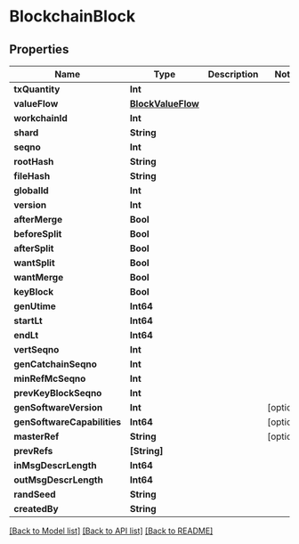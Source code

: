 # BlockchainBlock

## Properties
Name | Type | Description | Notes
------------ | ------------- | ------------- | -------------
**txQuantity** | **Int** |  | 
**valueFlow** | [**BlockValueFlow**](BlockValueFlow.md) |  | 
**workchainId** | **Int** |  | 
**shard** | **String** |  | 
**seqno** | **Int** |  | 
**rootHash** | **String** |  | 
**fileHash** | **String** |  | 
**globalId** | **Int** |  | 
**version** | **Int** |  | 
**afterMerge** | **Bool** |  | 
**beforeSplit** | **Bool** |  | 
**afterSplit** | **Bool** |  | 
**wantSplit** | **Bool** |  | 
**wantMerge** | **Bool** |  | 
**keyBlock** | **Bool** |  | 
**genUtime** | **Int64** |  | 
**startLt** | **Int64** |  | 
**endLt** | **Int64** |  | 
**vertSeqno** | **Int** |  | 
**genCatchainSeqno** | **Int** |  | 
**minRefMcSeqno** | **Int** |  | 
**prevKeyBlockSeqno** | **Int** |  | 
**genSoftwareVersion** | **Int** |  | [optional] 
**genSoftwareCapabilities** | **Int64** |  | [optional] 
**masterRef** | **String** |  | [optional] 
**prevRefs** | **[String]** |  | 
**inMsgDescrLength** | **Int64** |  | 
**outMsgDescrLength** | **Int64** |  | 
**randSeed** | **String** |  | 
**createdBy** | **String** |  | 

[[Back to Model list]](../README.md#documentation-for-models) [[Back to API list]](../README.md#documentation-for-api-endpoints) [[Back to README]](../README.md)



